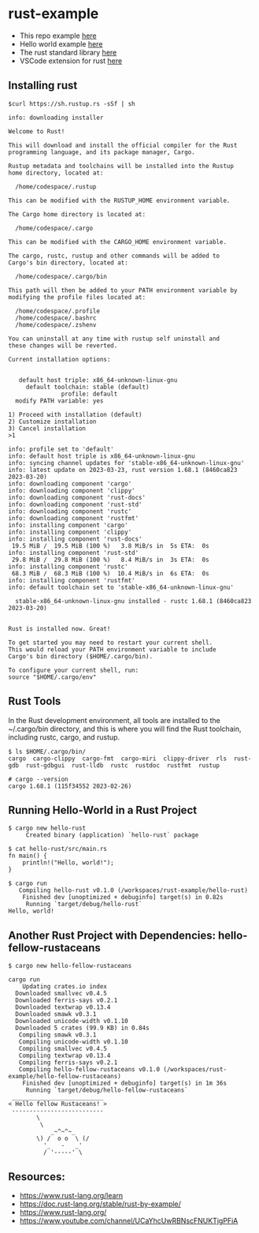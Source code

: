 # rust-example

- This repo example [here](https://www.rust-lang.org/learn/get-started)
- Hello world example [here](https://doc.rust-lang.org/book/ch01-02-hello-world.html)
- The rust standard library [here](https://doc.rust-lang.org/std/index.html)
- VSCode extension for rust [here](https://marketplace.visualstudio.com/items?itemName=rust-lang.rust-analyzer)

## Installing rust

```
$curl https://sh.rustup.rs -sSf | sh

info: downloading installer

Welcome to Rust!

This will download and install the official compiler for the Rust
programming language, and its package manager, Cargo.

Rustup metadata and toolchains will be installed into the Rustup
home directory, located at:

  /home/codespace/.rustup

This can be modified with the RUSTUP_HOME environment variable.

The Cargo home directory is located at:

  /home/codespace/.cargo

This can be modified with the CARGO_HOME environment variable.

The cargo, rustc, rustup and other commands will be added to
Cargo's bin directory, located at:

  /home/codespace/.cargo/bin

This path will then be added to your PATH environment variable by
modifying the profile files located at:

  /home/codespace/.profile
  /home/codespace/.bashrc
  /home/codespace/.zshenv

You can uninstall at any time with rustup self uninstall and
these changes will be reverted.

Current installation options:


   default host triple: x86_64-unknown-linux-gnu
     default toolchain: stable (default)
               profile: default
  modify PATH variable: yes

1) Proceed with installation (default)
2) Customize installation
3) Cancel installation
>1

info: profile set to 'default'
info: default host triple is x86_64-unknown-linux-gnu
info: syncing channel updates for 'stable-x86_64-unknown-linux-gnu'
info: latest update on 2023-03-23, rust version 1.68.1 (8460ca823 2023-03-20)
info: downloading component 'cargo'
info: downloading component 'clippy'
info: downloading component 'rust-docs'
info: downloading component 'rust-std'
info: downloading component 'rustc'
info: downloading component 'rustfmt'
info: installing component 'cargo'
info: installing component 'clippy'
info: installing component 'rust-docs'
 19.5 MiB /  19.5 MiB (100 %)   3.8 MiB/s in  5s ETA:  0s
info: installing component 'rust-std'
 29.8 MiB /  29.8 MiB (100 %)   8.4 MiB/s in  3s ETA:  0s
info: installing component 'rustc'
 68.3 MiB /  68.3 MiB (100 %)  10.4 MiB/s in  6s ETA:  0s
info: installing component 'rustfmt'
info: default toolchain set to 'stable-x86_64-unknown-linux-gnu'

  stable-x86_64-unknown-linux-gnu installed - rustc 1.68.1 (8460ca823 2023-03-20)


Rust is installed now. Great!

To get started you may need to restart your current shell.
This would reload your PATH environment variable to include
Cargo's bin directory ($HOME/.cargo/bin).

To configure your current shell, run:
source "$HOME/.cargo/env"
```

## Rust Tools

In the Rust development environment, all tools are installed to the ~/.cargo/bin directory, and this is where you will find the Rust toolchain, including rustc, cargo, and 
rustup.

``` 
$ ls $HOME/.cargo/bin/
cargo  cargo-clippy  cargo-fmt  cargo-miri  clippy-driver  rls  rust-gdb  rust-gdbgui  rust-lldb  rustc  rustdoc  rustfmt  rustup
```

```
# cargo --version
cargo 1.68.1 (115f34552 2023-02-26)
```

## Running Hello-World in a Rust Project

```
$ cargo new hello-rust
     Created binary (application) `hello-rust` package
```

```
$ cat hello-rust/src/main.rs 
fn main() {
    println!("Hello, world!");
}
```

```
$ cargo run
   Compiling hello-rust v0.1.0 (/workspaces/rust-example/hello-rust)
    Finished dev [unoptimized + debuginfo] target(s) in 0.82s
     Running `target/debug/hello-rust`
Hello, world!
```

## Another Rust Project with Dependencies: hello-fellow-rustaceans

```
$ cargo new hello-fellow-rustaceans
```

```
cargo run
    Updating crates.io index
  Downloaded smallvec v0.4.5
  Downloaded ferris-says v0.2.1
  Downloaded textwrap v0.13.4
  Downloaded smawk v0.3.1
  Downloaded unicode-width v0.1.10
  Downloaded 5 crates (99.9 KB) in 0.84s
   Compiling smawk v0.3.1
   Compiling unicode-width v0.1.10
   Compiling smallvec v0.4.5
   Compiling textwrap v0.13.4
   Compiling ferris-says v0.2.1
   Compiling hello-fellow-rustaceans v0.1.0 (/workspaces/rust-example/hello-fellow-rustaceans)
    Finished dev [unoptimized + debuginfo] target(s) in 1m 36s
     Running `target/debug/hello-fellow-rustaceans`
 __________________________
< Hello fellow Rustaceans! >
 --------------------------
        \
         \
            _~^~^~_
        \) /  o o  \ (/
          '_   -   _'
          / '-----' \
```

## Resources:

- https://www.rust-lang.org/learn
- https://doc.rust-lang.org/stable/rust-by-example/
- https://www.rust-lang.org/
- https://www.youtube.com/channel/UCaYhcUwRBNscFNUKTjgPFiA
